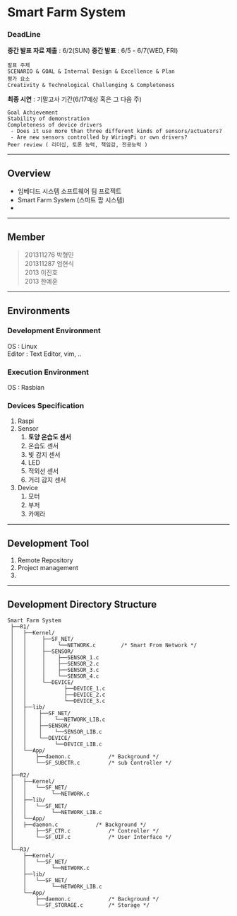 
# Smart Farm System
### DeadLine
__중간 발표 자료 제출__ : 6/2(SUN)
__중간 발표__ : 6/5 - 6/7(WED, FRI)
```
발표 주제
SCENARIO & GOAL & Internal Design & Excellence & Plan
평가 요소
Creativity & Technological Challenging & Completeness
```
__최종 시연__ : 기말고사 기간(6/17예상 혹은 그 다음 주)
```
Goal Achievement
Stability of demonstration
Completeness of device drivers
 - Does it use more than three different kinds of sensors/actuators? 
 - Are new sensors controlled by WiringPi or own drivers? 
Peer review ( 리더십, 토론 능력, 책임감, 전공능력 )
```
---
## Overview
* 임베디드 시스템 소프트웨어 팀 프로젝트
* Smart Farm System (스마트 팜 시스템)
* 
---
## Member
> 201311276 박형민   
> 201311287 엄현식  
> 2013 이진호   
> 2013 한예훈   
---
## Environments
### Development Environment
OS : Linux  
Editor : Text Editor, vim, ..  

### Execution Environment
OS : Rasbian

### Devices Specification
1. Raspi
2. Sensor
	1. __토양 온습도 센서__
	2. 온습도 센서
	3. 빛 감지 센서
	4. LED
	5. 적외선 센서
	6. 거리 감지 센서
3. Device
	1. 모터
	2. 부저
	3. 카메라

---
## Development Tool
1. Remote Repository
2. Project management
3. 

---
## Development Directory Structure
```
Smart Farm System
 ├──R1/
 │   ├──Kernel/
 │   │	   ├──SF_NET/
 │   │	   │    └──NETWORK.c 		/* Smart From Network */
 │   │	   ├──SENSOR/
 │   │	   │    ├──SENSOR_1.c
 │   │	   │    ├──SENSOR_2.c
 │   │	   │    ├──SENSOR_3.c
 │   │	   │    └──SENSOR_4.c
 │   │	   └──DEVICE/
 │   │            ├──DEVICE_1.c
 │   │            ├──DEVICE_2.c
 │   │            └──DEVICE_3.c
 │   ├──lib/							
 │   │	  ├──SF_NET/
 │   │	  │    └──NETWORK_LIB.c 
 │   │	  ├──SENSOR/
 │   │	  │    └──SENSOR_LIB.c
 │   │	  └──DEVICE/
 │   │	       └──DEVICE_LIB.c
 │   └──App/
 │       ├──daemon.c 			/* Background */
 │       └──SF_SUBCTR.c 		/* sub Controller */
 │
 ├──R2/
 │   ├──Kernel/
 │   │   └──SF_NET/
 │   │        └──NETWORK.c
 │   ├──lib/
 │   │	 └──SF_NET/
 │   │	      └──NETWORK_LIB.c 
 │   └──App/
 │	 ├──daemon.c	 		/* Background */
 │       ├──SF_CTR.c 			/* Controller */
 │       └──SF_UIF.c 			/* User Interface */
 │
 └──R3/
     ├──Kernel/
     │   └──SF_NET/
     │        └──NETWORK.c
     ├──lib/
     │   └──SF_NET/
     │	      └──NETWORK_LIB.c 
     └──App/
     	 ├──daemon.c 			/* Background */
         └──SF_STORAGE.c 		/* Storage */
```

